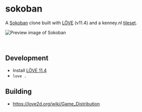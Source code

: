 # sokoban

A [Sokoban](https://en.wikipedia.org/wiki/Sokoban) clone built with [LÖVE](https://love2d.org) (v11.4) and a kenney.nl [tileset](https://www.kenney.nl/assets/monochrome-rpg).

![Preview image of Sokoban](https://github.com/healeycodes/sokoban/blob/main/assets/preview.png)

<br>

## Development

- Install [LÖVE 11.4](https://love2d.org/#download)
- `love .`


## Building

- https://love2d.org/wiki/Game_Distribution